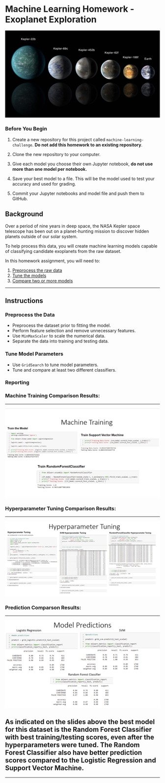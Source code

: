 # Machine Learning Homework - Exoplanet Exploration

![exoplanets.jpg](Instructions/Images/exoplanets.jpg)

### Before You Begin

1. Create a new repository for this project called `machine-learning-challenge`. **Do not add this homework to an existing repository**.

2. Clone the new repository to your computer.

3. Give each model you choose their own Jupyter notebook, **do not use more than one model per notebook.**

4. Save your best model to a file. This will be the model used to test your accuracy and used for grading.

5. Commit your Jupyter notebooks and model file and push them to GitHub.

## Background

Over a period of nine years in deep space, the NASA Kepler space telescope has been out on a planet-hunting mission to discover hidden planets outside of our solar system.

To help process this data, you will create machine learning models capable of classifying candidate exoplanets from the raw dataset.

In this homework assignment, you will need to:

1. [Preprocess the raw data](#Preprocessing)
2. [Tune the models](#Tune-Model-Parameters)
3. [Compare two or more models](#Evaluate-Model-Performance)

- - -

## Instructions

### Preprocess the Data

* Preprocess the dataset prior to fitting the model.
* Perform feature selection and remove unnecessary features.
* Use `MinMaxScaler` to scale the numerical data.
* Separate the data into training and testing data.

### Tune Model Parameters

* Use `GridSearch` to tune model parameters.
* Tune and compare at least two different classifiers.

### Reporting


### Machine Training Comparison Results:
- - -
![MachineTraining.jpg](Instructions/Images/MachineTraining.jpg)

### Hyperparameter Tuning Comparison Results:
- - -
![HyperTuning.jpg](Instructions/Images/HyperTuning.jpg)

### Prediction Comparson Results:
- - -
![Predictions.jpg](Instructions/Images/Predictions.jpg)

   ## As indicated on the slides above the best model for this dataset is the Random Forest Classifier with best training/testing scores, even after the hyperparameters were tuned. The Random Forest Classifier also have better prediction scores compared to the Logistic Regression and Support Vector Machine.

- - -

